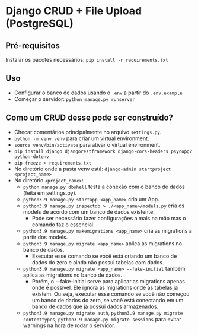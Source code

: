 # Django CRUD + File Upload (PostgreSQL)

## Pré-requisitos

Instalar os pacotes necessários: ```pip install -r requirements.txt```

## Uso

- Configurar o banco de dados usando o ```.env``` a partir do ```.env.example```
- Começar o servidor: ```python manage.py runserver```

## Como um CRUD desse pode ser construído?

- Checar comentários principalmente no arquivo ```settings.py```.
- ```python -m venv venv``` para criar um virtual environment.
- ```source venv/bin/activate``` para ativar o virtual environment.
- ```pip install django djangorestframework django-cors-headers psycopg2 python-dotenv```
- ```pip freeze > requirements.txt```
- No diretório onde a pasta venv está: ```django-admin startproject <project_name>```
- No diretório ```<project_name>```:
    - ```python manage.py dbshell``` testa a conexão com o banco de dados (feita em settings.py).
    - ```python3.9 manage.py startapp <app_name>``` cria um App.
    - ```python3.9 manage.py inspectdb > ./<app_name>/models.py``` cria os models de acordo com um banco de dados existente.
        - Pode ser necessário fazer configurações a mais na mão mas o comando faz o essencial.
    - ```python3.9 manage.py makemigrations <app_name>``` cria as migrations a partir dos models.
    - ```python3.9 manage.py migrate <app_name>``` aplica as migrations no banco de dados.
        - Executar esse comando se você está criando um banco de dados do zero e ainda não possui tabelas com dados.
    - ```python3.9 manage.py migrate <app_name> --fake-initial``` também aplica as migrations no banco de dados.
        - Porém, o --fake-initial serve para aplicar as migrations apenas onde é possível. Ele ignora as migrations onde as tabelas já existem. Ou seja, executar esse comando se você não começou um banco de dados do zero, se você está conectando em um banco de dados que já possui dados armazenados.
    - ```python3.9 manage.py migrate auth```, ```python3.9 manage.py migrate contenttypes```, ```python3.9 manage.py migrate sessions``` para evitar warnings na hora de rodar o servidor.